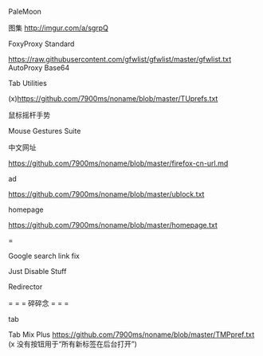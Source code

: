 
PaleMoon

图集
http://imgur.com/a/sgrpQ



FoxyProxy Standard

  https://raw.githubusercontent.com/gfwlist/gfwlist/master/gfwlist.txt
  AutoProxy Base64

Tab Utilities

  (x)https://github.com/7900ms/noname/blob/master/TUprefs.txt

鼠标摇杆手势

  Mouse Gestures Suite
  
中文网址

  https://github.com/7900ms/noname/blob/master/firefox-cn-url.md

ad

  https://github.com/7900ms/noname/blob/master/ublock.txt

homepage

  https://github.com/7900ms/noname/blob/master/homepage.txt


=

Google search link fix

Just Disable Stuff

Redirector

= = = 碎碎念 = = =

tab

  Tab Mix Plus
  https://github.com/7900ms/noname/blob/master/TMPpref.txt
  (x 没有按钮用于“所有新标签在后台打开”)





